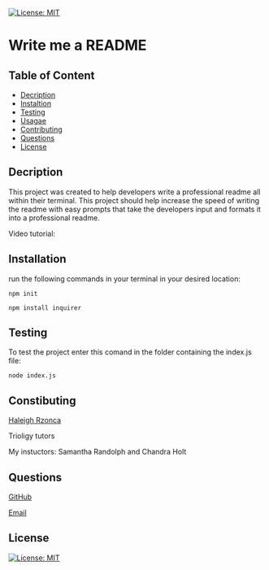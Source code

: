 
[![License: MIT](https://img.shields.io/badge/License-MIT-blueviolet.svg)](https://opensource.org/licenses/MIT)
    
# Write me a README

## Table of Content
- [Decription](#description)
- [Instaltion](#installation)
- [Testing](#testing)
- [Usagae](#usage)
- [Contributing](#contribution)
- [Questions](#question)
- [License](#license)

## Decription
This project was created to help developers write a professional readme all within their terminal. This project should help increase the speed of writing the readme with easy prompts that take the developers input and formats it into a professional readme.

Video tutorial:


## Installation
run the following commands in your terminal in your desired location:

`npm init`

`npm install inquirer`

## Testing
To test the project enter this comand in the folder containing the index.js file: 

`node index.js`

## Constibuting
[Haleigh Rzonca](https://github.com/Hrzonca)

Trioligy tutors

My instuctors: Samantha Randolph and Chandra Holt

## Questions
[GitHub](https://github.com/Hrzonca/write-me-a-readme)

[Email](hgielah@gmail.com)

## License
[![License: MIT](https://img.shields.io/badge/License-MIT-blueviolet.svg)](https://opensource.org/licenses/MIT)
